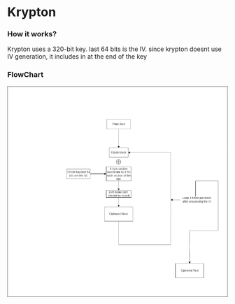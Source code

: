 # Krypton

### How it works?

Krypton uses a 320-bit key. last 64 bits is the IV.
since krypton doesnt use IV generation, it includes in at the end of the key

### FlowChart

![flowchart](Kryptonchart.PNG "flowchart")
